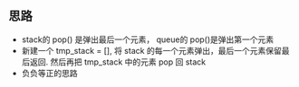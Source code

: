 ## 思路
- stack的 pop() 是弹出最后一个元素， queue的 pop()是弹出第一个元素
- 新建一个 tmp_stack = [], 将 stack 的每一个元素弹出，最后一个元素保留最后返回. 然后再把 tmp_stack 中的元素 pop 回 stack
- 负负等正的思路